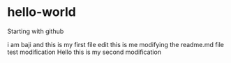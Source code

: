 # hello-world
Starting with github

i am baji and this is my first file edit
this is me modifying the readme.md file
test modification
Hello this is my second modification

